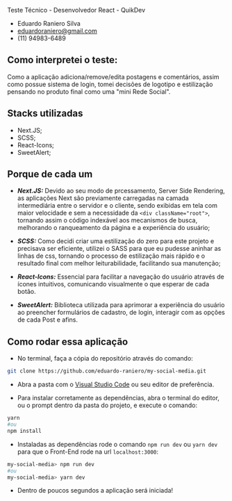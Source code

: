 Teste Técnico - Desenvolvedor React - QuikDev 
- Eduardo Raniero Silva
- eduardoraniero@gmail.com
- (11) 94983-6489

## Como interpretei o teste:

Como a aplicação adiciona/remove/edita postagens e comentários, assim como possue sistema de login, tomei decisões de logotipo e estilização pensando no produto final como uma "mini Rede Social".
## Stacks utilizadas

- Next.JS;
- SCSS;
- React-Icons;
- SweetAlert;

## Porque de cada um

- _**Next.JS:**_ Devido ao seu modo de prcessamento, Server Side Rendering, as aplicações Next são previamente carregadas na camada intermediária entre o servidor e o cliente, sendo exibidas em tela com maior velocidade e sem a necessidade da `<div className="root">`, tornando assim o código indexável aos mecanismos de busca, melhorando o ranqueamento da página e a experiência do usuário;

- _**SCSS:**_ Como decidi criar uma estilização do zero para este projeto e precisava ser eficiente, utilizei o SASS para que eu pudesse aninhar as linhas de css, tornando o processo de estilização mais rápido e o resultado final com melhor leiturabilidade, facilitando sua manutenção;

- _**React-Icons:**_ Essencial para facilitar a navegação do usuário através de ícones intuitivos, comunicando visualmente o que esperar de cada botão.

- _**SweetAlert:**_ Biblioteca utilizada para aprimorar a experiência do usuário ao preencher formulários de cadastro, de login, interagir com as opções de cada Post e afins.

## Como rodar essa aplicação

- No terminal, faça a cópia do repositório através do comando:
```bash
git clone https://github.com/eduardo-raniero/my-social-media.git
```

- Abra a pasta com o [Visual Studio Code](https://code.visualstudio.com/) ou seu editor de preferência.

- Para instalar corretamente as dependências, abra o terminal do editor, ou o prompt dentro da pasta do projeto, e execute o comando:
```bash
yarn
#ou
npm install
```

- Instaladas as dependências rode o comando `npm run dev` ou `yarn dev` para que o Front-End rode na url `localhost:3000`:

```bash
my-social-media> npm run dev
#ou
my-social-media> yarn dev
```

- Dentro de poucos segundos a aplicação será iniciada!





